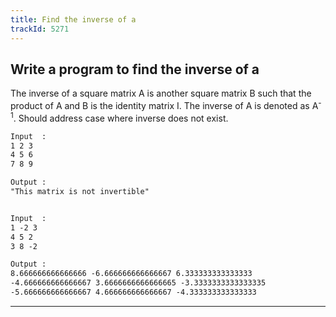 ```yaml
---
title: Find the inverse of a
trackId: 5271
---
```


## Write a program to find the inverse of a

The inverse of a square matrix A is another square matrix B such that the product of A and B is the identity matrix I. The inverse of A is denoted as A<sup>-1</sup>. Should address case where inverse does not exist.

```txt
Input  :
1 2 3
4 5 6
7 8 9

Output :
"This matrix is not invertible"


Input  :
1 -2 3
4 5 2
3 8 -2

Output :
8.666666666666666 -6.666666666666667 6.333333333333333 
-4.666666666666667 3.6666666666666665 -3.3333333333333335
-5.666666666666667 4.666666666666667 -4.333333333333333
```

---
